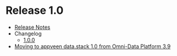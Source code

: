  # Release 1.0

* [Release Notes](./ReleaseNotes.md)
* Changelog
  * [1.0.0](./1.0.0-Changelog.md)
* [Moving to appveen data.stack 1.0 from Omni-Data Platform 3.9](./Moving%20to%20appveen%20data.stack%201.0%20from%20Omni-Data%20Platform%203.9.pdf)